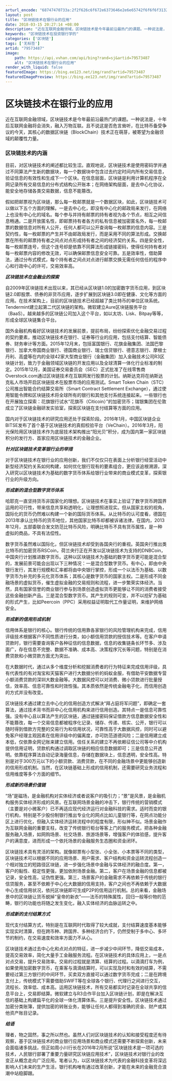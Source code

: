 ```yaml
---
arturl_encode: "68747470733a:2f2f626c6f672e6373646e2e6e65742f6f6f6f3132336c6c6c:2f61727469636c652f64657461696c732f3739353733343837"
layout: post
title: "区块链技术在银行业的应用"
date: 2018-03-15 20:27:14 +08:00
description: "近在互联网金融领域，区块链技术是今年最前沿最热门的课题。一种说法是，十年后互联网金融将会消失，融入万"
keywords: "区块链技术在投资银行学的"
categories: ['区块链']
tags: ['无标签']
artid: "79573487"
image:
    path: https://api.vvhan.com/api/bing?rand=sj&artid=79573487
    alt: "区块链技术在银行业的应用"
render_with_liquid: false
featuredImage: https://bing.ee123.net/img/rand?artid=79573487
featuredImagePreview: https://bing.ee123.net/img/rand?artid=79573487
---
```


# 区块链技术在银行业的应用

近在互联网金融领域，区块链技术是今年最前沿最热门的课题。一种说法是，十年后互联网金融将会消失，融入万物互联。且不说这是否危言耸听，在比特币备受争议的今天，其核心的数据区块链（BlockChain）技术正在萌芽，被寄望为金融领域的颠覆性力量。

### 区块链技术的内涵

目前，对区块链技术的阐述都比较生涩。直观地说，区块链技术是使用密码学并通过不同算法产生新的数据块，每一个数据块中包含过去约定时间内所有交易信息，验证信息的有效性和生成下一个区块。在信息层面，区块链是利用计算机程序在全网记录所有交易信息的分布式结构公开账本；在网络架构层面，是去中心化协议，能安全地存储各类交易数据，信息不能篡改。

假如把邮票视为区块链，那么每一枚邮票就是一个数据区块，如此，区块链技术可以做以下五个方面的理解。一是去中心化，即没有中心化的邮政局来发行，在网络上也没有中心化的域名。每个参与并持有邮票的持有者视为各个节点，相互之间信息畅通。二是开放匿名性，即邮票持有者各方的私有信息被加密匿名外，每一枚邮票的数据信息对所有人公开，任何人都可以公开查询每一枚邮票的信息内容。三是契约性，每一枚邮票的产生并不由邮政局发行，而是采用不同的算法形成。交换邮票在所有的邮票持有者之间点对点形成持有者之间的经济契约关系。四是安全性，每一枚邮票连号，但这个连号却是依靠不同算法形成链接密码，使得任何持有者对每一枚邮票内容的修改无效，可以确保邮票信息安全可靠。五是效率性，借助算法，通过分布式模式，每个持有者之间点对点进行邮票交换无需任何信任的程序中心和行政中心的许可，交易效率高。

***区块链技术在金融业的探索***

自2009年区块链技术出现以来，其已经从区块链1.0的加密数字货币应用，到区块链2.0即股票、债券的非货币应用，逐步扩展到区块链3.0即在健康、文化等方面的应用。在技术架构上，目前的区块链技术已经超越了类比特币的单位区块系统。Tendermint建立起第二代区块链的架构。微软建立Aure区块链服务平台（BaaS）。越来越多的区块链公司加入这个平台，如以太坊、Lisk、Bitpay等等，形成全球区块链集合平台。

国外金融机构看好区块链技术的发展前景，提前布局，纷纷探索优化金融交易过程的契约要素，推动区块链技术在银行、证券等行业的应用，包括支付结算、智能债券、财务审计等方面。2015年12月末，包括富国银行、花旗金融集团、法国巴黎银行、加拿大帝国商业银行、德国商业银行、瑞士信贷银行、德意志银行、摩根士丹利、高盛等在内的全球42家大型商业银行（金融集团）加入金融技术公司R3区块链计划，致力于金融领域区块链的开发应用以及全球清算一体化行业标准的制定。2015年12月，美国证券交易委员会（SEC）正式批准了在线零售商Overstock.com通过区块链技术在互联网发行股票的计划。纳斯达克将在纳斯达克私人市场开启区块链技术在股票市场的应用测试。Smart Token Chain（STC）公司推出智能合约结算交易所（Smart Contract Settlement Exchange），通过使用智能令牌和区块链技术将全球所有的银行和其他支付系统连接起来。一些银行也在开展独立探索：花旗银行试水“花旗币（Citicoin）”的加密货币；瑞银集团在伦敦成立了区块链金融研发实验室，探索区块链在支付结算等方面的应用。

国内对于区块链技术的研究应用还处于探索阶段。2016年1月，中国区块链企业BITSE发布了首个基于区块链技术的真假校验平台（VeChain）。2016年3月，阳光保险用区块链技术作为底层技术架构推出“阳光贝”积分，成为国内第一家区块链积分的发行方、首家应用区块链技术的金融企业。

***针对区块链技术变革银行业的举措***

对于区块链技术在银行业的应用创新，我们不仅仅只在表面上分析银行经营活动中新型经济契约关系如何构建，如何优化银行现有的要素组合，更应该追根溯源，深入研究以区块链技术为基础的数字货币体系给银行业带来的商业模式变革，探索银行业的升级方向。

***形成新的混合型数字货币体系***

哈耶克一直坚持货币非国家化的理想。区块链技术在事实上验证了数字货币跨国界运用的可行性，带来信息共享和透明化，让理想照进现实。但从国家主权的视角，国际化的货币仍然难以构建一个新的国际货币体系。从比特币的认可度看，德国在2013年承认比特币的货币地位，其他国家比特币却都被诉诸法律。在国内，2013年12月，五部委联合发文防范比特币风险，明确比特币不具有货币属性，是一种虚拟的商品，不具有法偿性。

数字货币虽然难以国际化，但区块链技术却受到各国央行的重视。英国央行推出类比特币的加密货币RSCoin，荷兰央行正在开发以区块链技术为支持的DNBCoin，中国央行计划推进数字货币。这种以区块链技术为基础的数字货币更可能是混合型的，发展前景可能会出现以下三种情况：一是混合型数字货币。有中心，即由中央银行发行，其发行规模和汇率都将由中央银行掌控，形成一个以法币为基础、以数字货币为补充的多元化货币体系；其核心是数字货币的国家主权。二是形成不同金融场景的虚拟货币，催生虚拟金融的交易规则和流程，进一步繁荣实体经济。当然，具有国家信誉的商业银行参与到场景创造虚拟货币更能够让不同的消费者接受这些金融创新产品。三是混合型数字货币。其产生的规则可变，并不以挖矿为基础的形式产生，比如Peercoin（PPC）采用权益证明取代工作量证明，来维护网络安全。

***形成新的信用形成机制***

信用体系是银行的核心。银行传统的信用靠各家银行的风险管理机构来完成，信用评级技术根据客户不同性质进行分类，如小额信用贷款的授信技术等。在客户申请贷款时，银行需要查询客户各种征信的信息数据，信息的收集链条长环节多、涉及面广，存在信息不完整、数据不准确、成本高、决策程序冗长等问题，特别是在消费贷款和小微贷款方面尤为突出。

在大数据时代，通过从多个维度分析和挖掘消费者的行为特征来完成信用评级，具有代表性的有对淘宝和天猫客户进行大数据分析的蚂蚁金服，有借助平安数据专营小额消费贷款的深圳大数金融等。大数据风控可以对消费、微小贷款进行批量授信，效率高、信息可靠性和时效性强。其本质依然是传统金融电子化，而信用创造的方式并没有改变。

区块链技术通过建立去中心化的信用创造方式解决“拜占庭将军问题”，即确定一套算法，通过技术背书而非中心化信用机构来进行信用创造。其特点一是信息可靠性强。没有中心且以算法产生的区块链，通过链接密码保证借款方信息数据安全性和不能篡改，每一个交易信息都被程序化记录、储存、传递、核实、公开，银行可以随时得到借款方完整的交易行为和信用状况，可靠性高于大数据风控，同时可以避免客户经理主观因素在信用评级中的偏离度，亦可防范道德风险；二是信用建立成本低，仅依靠全网记账来建立信用。信任关系的建立不再依赖征信公司等中介机构提供信用证明，贷款机构通过调取区块链的相应信息数据即可；三是信息公开透明。依靠程序算法自动记录海量信息，存储在数据块上，信息透明，安全性高。特别是对于300万元以下的小额贷款、消费贷款，在不同的金融场景中更能够创造新的信用形成机制。当然，在区块链基础上形成的信用机制，还需要研究业务流程和信用维度等多个方面的细节。

***形成新的场景价值链***

“场”是磁场，是金融机构对实体经济或者说客户的吸引力；“景”是风景，是金融机构服务实体经济形成的风景。在互联网场景金融的冲击下，银行传统的营销模式（主要是对小微客户）已不再适应现代经济运行对金融科技的需求。适时而变的银行机构，特别是不少股份制银行推出专业化的网点比如儿童银行等，在网点功能分区上进行优化，但融入实体经济运转流程中的程度有限，形似神不似。场景金融作为互联网金融的重要支柱，改变了传统银行柜台等客上门的服务模式，把各种金融服务融入场景，如网购场景、社交场景、旅游场景等，增强客户的体验感，提升客户的满意度，进而形成一个依托场景的金融服务生态圈和资金闭环。

区块链技术具有灵活的架构。就像邮票有小型张、小全张、小本票等不同的类型，区块链技术可以根据不同的应用场景、用户需求、客户结构和资金运转流程创造一个相对独立的短路径区块链，进一步强化场景中金融与实体经济的融合度。第一，客户的黏性、稳定性更强，更加依附场景金融。第二，客户在场景金融的信息都被记录，安全性高，证伪性更强。第三，场景客户的金融需求不再依赖于传统的银行信贷服务，甚至不依赖于中心化大数据的信用支持，客户之间也不再依赖于大数据中心生成信用状况，依托区块链即可生成P2P的信用运行机制。总的来看，金融场景中的区块链让货币蜕掉“皇帝的新衣”——法币的特殊属性，回归一般等价物的范畴，银行的功能也将随之发生变化，融入实体经济的血脉运转之中。

***形成新的支付结算方式***

现代支付结算方式，特别是在互联网时代取得了较大成就，支付结算速度基本能够实现实时清算，但在跨币种、跨国界、多种经济合约下，仍然受制于多中心、多环节的制约，在交易速度和效率方面力不从心。

区块链技术通过去中心化和点对点的特征，进一步减少中间环节，降低交易成本，提高交易效率，简化大量手工金融服务流程。在区块链技术的具体应用上，一是点对点交易，提升交易效率。交易的过程就是清算、结算的过程。以滴滴打车为例，如果使用加密数字货币，在乘客与滴滴结算时，可以实现及时和有效的结算，不需要经过第三方银行的中间环节，买卖双方直接可以通过数字货币完成；二是在跨境支付上，传统模式下需要借助SWIFT等在全球各个银行、代理行之间进行交互，流程长、效率低、成本高。运用区块链技术，所有交易都实时记录在全球共享的信息平台上，交易即结算。微软建立与R3合作平台加入区块链计划，即是在解决互信的基础上构建扁平化的全球一体化清算体系。三是提升安全性。区块链技术通过加密分类账簿，提供加密的转账业务，能够让任何人都得到准确的资金、财产或其他资产账目记录。

***结语***

理者，物之固然，事之所以然也。虽然人们对区块链技术的认知和接受程度还有待观察，基于区块链技术的商业银行应用场景和商业模式还需要不断探索创新，未来会面临诸多挑战，但正如周小川行长在2016年2月所说“区块链技术是一项可选的技术，人民银行部署了重要力量研究区块链应用技术”，区块链技术对银行业的改变正从概念走向广泛应用。笔者认为，以区块链技术为代表的金融科技变革将深远影响人们未来的生产生活，银行机构唯有通过改革创新，才能在未来的金融竞合浪潮中站稳脚跟。